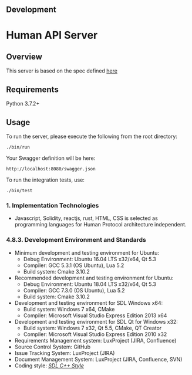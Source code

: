 ##  Development

# Human API Server

## Overview
This server is based on the spec defined [here](https://app.swaggerhub.com/apis/excerebrose/human-protocol/1.0.0#/)

## Requirements
Python 3.7.2+

## Usage
To run the server, please execute the following from the root directory:

```
./bin/run
```

Your Swagger definition will be here:

```
http://localhost:8080/swagger.json
```

To run the integration tests, use:
```
./bin/test
```


### 1. Implementation Technologies

- Javascript, Solidity, reactjs, rust, HTML, CSS  is selected as programming languages for Human Protocol architecture independent.


### 4.8.3. Development Environment and Standards
-   Minimum development and testing environment for Ubuntu:
    -   Debug Environment: Ubuntu 16.04 LTS x32/x64, Qt 5.3
    -   Compiler: GCC 5.3.1 (OS Ubuntu), Lua 5.2
    -   Build system: Cmake 3.10.2
-   Recommended development and testing environment for Ubuntu:
    -   Debug Environment: Ubuntu 18.04 LTS x32/x64, Qt 5.3
    -   Compiler: GCC 7.3.0 (OS Ubuntu), Lua 5.2
    -   Build system: Cmake 3.10.2
-   Development and testing environment for SDL Windows x64:
    -   Build system: Windows 7 x64, CMake
    -   Compiler: Microsoft Visual Studio Express Edition 2013 x64
-   Development and testing environment for SDL Qt for Windows x32:
    -   Build system: Windows 7 x32, Qt 5.5, CMake, QT Creator
    -   Compiler: Microsoft Visual Studio Express Edition 2010 x32
-   Requirements Management system: LuxProject (JIRA, Confluence)
-   Source Control System: GitHub
-   Issue Tracking System: LuxProject (JIRA)
-   Document Management System: LuxProject (JIRA, Confluence, SVN)
-   Coding style: [*SDL C++ Style*](https://github.com/smartdevicelink/sdl_core/wiki/SDL-Coding-Style-Guide)
